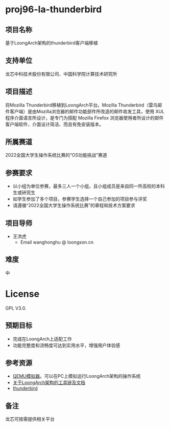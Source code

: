 # proj96-la-thunderbird

## 项目名称

基于LoongArch架构的thunderbird客户端移植

## 支持单位

龙芯中科技术股份有限公司、中国科学院计算技术研究所

## 项目描述

将Mozilla Thunderbird移植到LoongArch平台。Mozilla Thunderbird（雷鸟邮件客户端）是由Mozilla浏览器的邮件功能部件所改造的邮件收发工具，使用 XUL 程序介面语言所设计，是专门为搭配 Mozilla Firefox 浏览器使用者所设计的邮件客户端软件，介面设计简洁、而且有免安装版本。

## 所属赛道

2022全国大学生操作系统比赛的“OS功能挑战”赛道

## 参赛要求

* 以小组为单位参赛，最多三人一个小组，且小组成员是来自同一所高校的本科生或研究生
* 如学生参加了多个项目，参赛学生选择一个自己参加的项目参与评奖
* 请遵循“2022全国大学生操作系统比赛”的章程和技术方案要求

## 项目导师

* 王洪虎
    - Email wanghonghu @ loongson.cn

## 难度

中

# License

GPL V3.0.

## 预期目标

* 完成在LoongArch上适配工作
* 功能完整度和流畅度可达到实用水平，增强用户体验感

## 参考资源

* [QEMU模拟器](https://github.com/yangxiaojuan-loongson/qemu/blob/tcg-dev/target/loongarch/README)。可以在PC上模拟运行LoongArch架构的操作系统
* [关于LoongArch架构的工具链及文档](https://github.com/loongson)
* [thunderbird](https://hg.mozilla.org/comm-central)

## 备注

龙芯可按需提供相关平台

